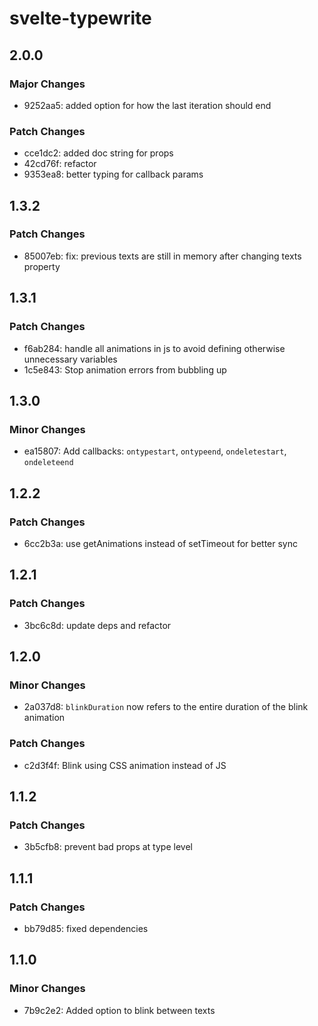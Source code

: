 # svelte-typewrite

## 2.0.0

### Major Changes

- 9252aa5: added option for how the last iteration should end

### Patch Changes

- cce1dc2: added doc string for props
- 42cd76f: refactor
- 9353ea8: better typing for callback params

## 1.3.2

### Patch Changes

- 85007eb: fix: previous texts are still in memory after changing texts property

## 1.3.1

### Patch Changes

- f6ab284: handle all animations in js to avoid defining otherwise unnecessary variables
- 1c5e843: Stop animation errors from bubbling up

## 1.3.0

### Minor Changes

- ea15807: Add callbacks: `ontypestart`, `ontypeend`, `ondeletestart`, `ondeleteend`

## 1.2.2

### Patch Changes

- 6cc2b3a: use getAnimations instead of setTimeout for better sync

## 1.2.1

### Patch Changes

- 3bc6c8d: update deps and refactor

## 1.2.0

### Minor Changes

- 2a037d8: `blinkDuration` now refers to the entire duration of the blink animation

### Patch Changes

- c2d3f4f: Blink using CSS animation instead of JS

## 1.1.2

### Patch Changes

- 3b5cfb8: prevent bad props at type level

## 1.1.1

### Patch Changes

- bb79d85: fixed dependencies

## 1.1.0

### Minor Changes

- 7b9c2e2: Added option to blink between texts
